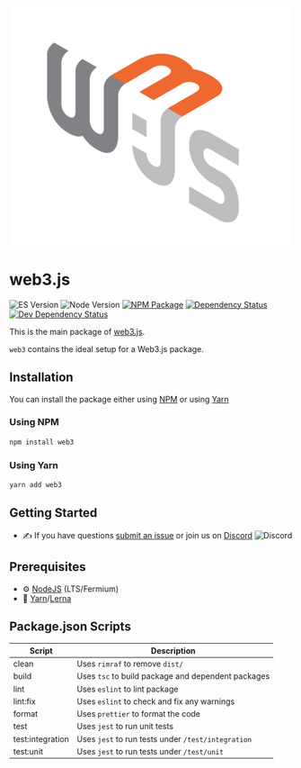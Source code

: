 <p align="center">
  <img src="assets/logo/web3js.jpg" width="500" alt="web3.js" />
</p>

# web3.js

![ES Version](https://img.shields.io/badge/ES-2020-yellow)
![Node Version](https://img.shields.io/badge/node-14.x-green)
[![NPM Package][npm-image]][npm-url]
[![Dependency Status][deps-image]][deps-url]
[![Dev Dependency Status][deps-dev-image]][deps-dev-url]

This is the main package of [web3.js](https://github.com/ChainSafe/web3.js).

`web3` contains the ideal setup for a Web3.js package.

## Installation

You can install the package either using [NPM](https://www.npmjs.com/package/web3) or using [Yarn](https://yarnpkg.com/package/web3)

### Using NPM

```bash
npm install web3
```

### Using Yarn

```bash
yarn add web3
```

## Getting Started

-   :writing_hand: If you have questions [submit an issue](https://github.com/ChainSafe/web3.js/issues/new) or join us on [Discord](https://discord.gg/yjyvFRP)
    ![Discord](https://img.shields.io/discord/593655374469660673.svg?label=Discord&logo=discord)

## Prerequisites

-   :gear: [NodeJS](https://nodejs.org/) (LTS/Fermium)
-   :toolbox: [Yarn](https://yarnpkg.com/)/[Lerna](https://lerna.js.org/)

## Package.json Scripts

| Script           | Description                                        |
| ---------------- | -------------------------------------------------- |
| clean            | Uses `rimraf` to remove `dist/`                    |
| build            | Uses `tsc` to build package and dependent packages |
| lint             | Uses `eslint` to lint package                      |
| lint:fix         | Uses `eslint` to check and fix any warnings        |
| format           | Uses `prettier` to format the code                 |
| test             | Uses `jest` to run unit tests                      |
| test:integration | Uses `jest` to run tests under `/test/integration` |
| test:unit        | Uses `jest` to run tests under `/test/unit`        |

[docs]: https://docs.web3js.org/
[repo]: https://github.com/web3/web3.js/tree/4.x/packages/web3
[npm-image]: https://img.shields.io/npm/v/web3-core-method.svg
[npm-url]: https://npmjs.org/packages/web3
[deps-image]: https://david-dm.org/ethereum/web3.js/4.x/status.svg?path=tools/web3
[deps-url]: https://david-dm.org/ethereum/web3.js/4.x?path=tools/web3
[deps-dev-image]: https://david-dm.org/ethereum/web3.js/4.x/dev-status.svg?path=tools/web3
[deps-dev-url]: https://david-dm.org/ethereum/web3.js/4.x?type=dev&path=tools/web3
